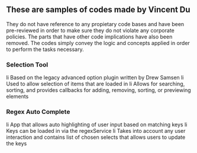 ## These are samples of codes made by Vincent Du

They do not have reference to any propietary code bases and have been pre-reviewed in order to make 
sure they do not violate any corporate policies. The parts that have other code implications have 
also been removed. The codes simply convey the logic and concepts applied in order to perform the tasks necessary. 

### Selection Tool
li Based on the legacy advanced option plugin written by Drew Samsen
li Used to allow selection of items that are loaded in
li Allows for searching, sorting, and provides callbacks for adding, removing, sorting, or previewing
elements


### Regex Auto Complete
li App that allows auto highlighting of user input based on matching keys
li Keys can be loaded in via the regexService
li Takes into account any user interaction and contains list of chosen selects 
that allows users to update the keys